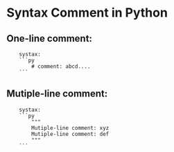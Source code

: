 # Syntax Comment in Python

##  One-line comment: 
        systax:
        ```py
            # comment: abcd....
        ```
##  Mutiple-line comment:
        systax:
        ```py
            """
            Mutiple-line comment: xyz
            Mutiple-line comment: def
            """
        ```


